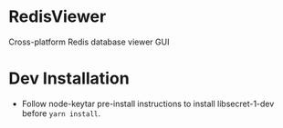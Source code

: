 # RedisViewer
Cross-platform Redis database viewer GUI

# Dev Installation
* Follow node-keytar pre-install instructions to install libsecret-1-dev before `yarn install`.
